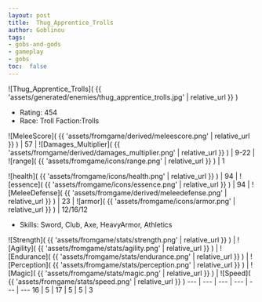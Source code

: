 ```yaml
---
layout: post
title:  Thug_Apprentice_Trolls
author: Goblinou
tags:
- gobs-and-gods
- gameplay
- gobs
toc:  false
---
```


![Thug_Apprentice_Trolls]( {{ 'assets/generated/enemies/thug_apprentice_trolls.jpg' | relative_url }} )
- Rating: 454
- Race: Troll  Faction:Trolls

![MeleeScore]( {{ 'assets/fromgame/derived/meleescore.png' | relative_url }} ) | 57 | ![Damages_Multiplier]( {{ 'assets/fromgame/derived/damages_multiplier.png' | relative_url }} ) | 9-22 | ![range]( {{ 'assets/fromgame/icons/range.png' | relative_url }} ) | 1


![health]( {{ 'assets/fromgame/icons/health.png' | relative_url }} ) | 94 | ![essence]( {{ 'assets/fromgame/icons/essence.png' | relative_url }} ) | 94 | ![MeleeDefense]( {{ 'assets/fromgame/derived/meleedefense.png' | relative_url }} ) | 23 | ![armor]( {{ 'assets/fromgame/icons/armor.png' | relative_url }} ) | 12/16/12

* Skills: Sword, Club, Axe, HeavyArmor, Athletics

![Strength]( {{ 'assets/fromgame/stats/strength.png' | relative_url }} ) | ![Agility]( {{ 'assets/fromgame/stats/agility.png' | relative_url }} ) | ![Endurance]( {{ 'assets/fromgame/stats/endurance.png' | relative_url }} ) | ![Perception]( {{ 'assets/fromgame/stats/perception.png' | relative_url }} ) | ![Magic]( {{ 'assets/fromgame/stats/magic.png' | relative_url }} ) | ![Speed]( {{ 'assets/fromgame/stats/speed.png' | relative_url }} )
--- | --- | --- | --- | --- | ---
16 | 5 | 17 | 5 | 5 | 3
